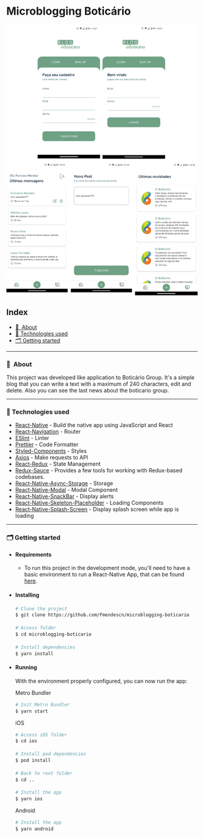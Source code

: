 # Microblogging Boticário

![Preview-Screens](https://github.com/Fmendescn/microblogging-boticario/blob/main/screenshots/screenshot.png)

## Index

  - [🔖&nbsp; About](#-about)
  - [🚀 Technologies used](#-technologies-used)
  - [🗂 Getting started](#-getting-started)

---
### 🔖&nbsp; About

This project was developed like application to Boticário Group. It's a simple blog that you can write a text with a maximum of 240 characters, edit and delete. Also you can see the last news about the boticario group.

---

### 🚀 Technologies used

- [React-Native](https://facebook.github.io/react-native/) - Build the native app using JavaScript and React
- [React-Navigation](https://reactnavigation.org/docs/en/getting-started.html) - Router
- [ESlint](https://eslint.org/) - Linter
- [Prettier](https://prettier.io/) - Code Formatter
- [Styled-Components](https://www.styled-components.com/) - Styles
- [Axios](https://github.com/axios/axios) - Make requests to API
- [React-Redux](https://react-redux.js.org/) - State Management
- [Redux-Sauce](https://github.com/jkeam/reduxsauce) - Provides a few tools for working with Redux-based codebases.
- [React-Native-Async-Storage](https://github.com/react-native-async-storage/async-storage) - Storage
- [React-Native-Modal](https://github.com/react-native-modal/react-native-modal) - Modal Component
- [React-Native-SnackBar](https://github.com/cooperka/react-native-snackbar) - Display alerts
- [React-Native-Skeleton-Placeholder](https://github.com/chramos/react-native-skeleton-placeholder) - Loading Components
- [React-Native-Splash-Screen](https://github.com/crazycodeboy/react-native-splash-screen) - Display splash screen while app is loading


---

### 🗂 Getting started

- #### Requirements
  * To run this project in the development mode, you'll need to have a basic environment to run a React-Native App, that can be found [here](https://facebook.github.io/react-native/docs/getting-started).
- #### Installing

  ```bash
  # Clone the project
  $ git clone https://github.com/Fmendescn/microblogging-boticario

  # Access folder
  $ cd microblogging-boticario

  # Install dependencies
  $ yarn install
  ```

- #### Running
  With the environment properly configured, you can now run the app:

  Metro Bundler
  ```bash
  # Init Metro Bundler
  $ yarn start
  ```

  iOS
  ```bash
  # Access iOS folder
  $ cd ios

  # Install pod dependencies
  $ pod install

  # Back to root folder
  $ cd ..

  # Install the app
  $ yarn ios
  ```

  Android
  ```bash
  # Install the app
  $ yarn android
  ```
